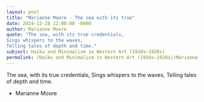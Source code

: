 ```yaml
---
layout: post
title: "Marianne Moore - The sea with its true"
date: 2024-12-28 12:00:00 -0000
author: Marianne Moore
quote: "The sea, with its true credentials,
Sings whispers to the waves,
Telling tales of depth and time."
subject: Haiku and Minimalism in Western Art (1910s–1920s)
permalink: /Haiku and Minimalism in Western Art (1910s–1920s)/Marianne Moore/Marianne Moore - The sea with its true
---
```


The sea, with its true credentials,
Sings whispers to the waves,
Telling tales of depth and time.

- Marianne Moore
